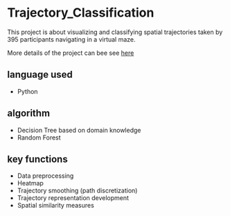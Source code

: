 # Trajectory_Classification

This project is about visualizing and classifying spatial trajectories taken by 395 participants navigating in a virtual maze.

More details of the project can bee see [here](https://carolhechuanxiuyue.github.io/Trajectory_Classification/)

## language used
- Python

## algorithm
- Decision Tree based on domain knowledge
- Random Forest

## key functions
- Data preprocessing
- Heatmap
- Trajectory smoothing (path discretization)
- Trajectory representation development
- Spatial similarity measures
